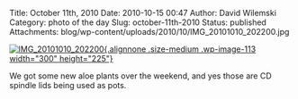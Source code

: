 Title: October 11th, 2010
Date: 2010-10-15 00:47
Author: David Wilemski
Category: photo of the day
Slug: october-11th-2010
Status: published
Attachments: blog/wp-content/uploads/2010/10/IMG_20101010_202200.jpg

[![](http://oromis.davidwilemski.com/blog/wp-content/uploads/2010/10/IMG_20101010_202200-300x225.jpg "IMG_20101010_202200"){.alignnone
.size-medium .wp-image-113 width="300"
height="225"}](http://oromis.davidwilemski.com/blog/wp-content/uploads/2010/10/IMG_20101010_202200.jpg)

[](http://oromis.davidwilemski.com/blog/wp-content/uploads/2010/10/IMG_20101010_202200.jpg)We
got some new aloe plants over the weekend, and yes those are CD spindle
lids being used as pots.
